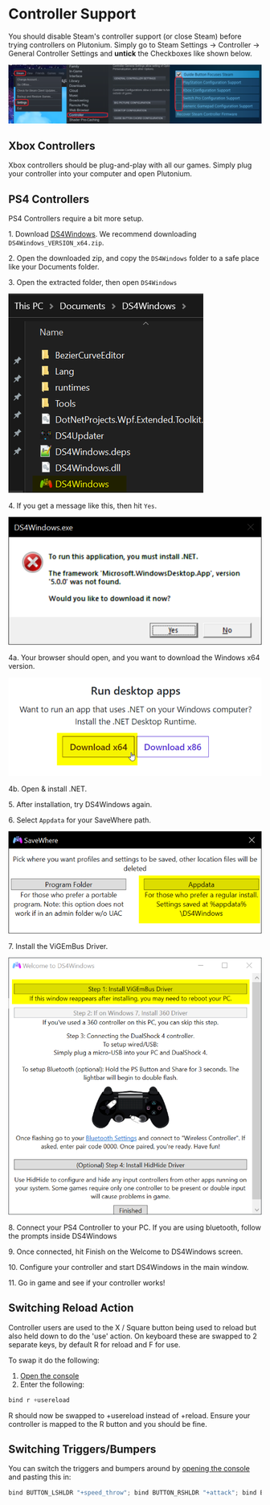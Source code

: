 # Controller Support

<Alert variant="warning">

You should disable Steam's controller support (or close Steam) before trying controllers on Plutonium.
Simply go to Steam Settings -> Controller -> General Controller Settings and **untick** the Checkboxes like shown below.

![disablesteamcontroller](/images/docs/controllers/U1bs5Z9.png)

</Alert>

## Xbox Controllers

Xbox controllers should be plug-and-play with all our games. Simply plug your controller into your computer and open Plutonium.

## PS4 Controllers

PS4 Controllers require a bit more setup.

1\. Download [DS4Windows](https://github.com/Ryochan7/DS4Windows/releases/latest). We recommend downloading `DS4Windows_VERSION_x64.zip`.

2\. Open the downloaded zip, and copy the `DS4Windows` folder to a safe place like your Documents folder.

3\. Open the extracted folder, then open `DS4Windows`

![img](/images/docs/controllers/sxik1Bs.png)

4\. If you get a message like this, then hit `Yes`.

![error](/images/docs/controllers/BEqRTW4.png)

4a\. Your browser should open, and you want to download the Windows x64 version.

![img](/images/docs/controllers/s2FRt73.png)

4b\. Open & install .NET.

5\. After installation, try DS4Windows again.

6\. Select `Appdata` for your SaveWhere path.

![img](/images/docs/controllers/3EJ1wzA.png)

7\. Install the ViGEmBus Driver.

![img](/images/docs/controllers/RHrY0Wu.png)

8\. Connect your PS4 Controller to your PC. If you are using bluetooth, follow the prompts inside DS4Windows

9\. Once connected, hit Finish on the Welcome to DS4Windows screen.

10\. Configure your controller and start DS4Windows in the main window.

11\. Go in game and see if your controller works!

## Switching Reload Action

Controller users are used to the X / Square button being used to reload but also held down to do the 'use' action.
On keyboard these are swapped to 2 separate keys, by default R for reload and F for use.

To swap it do the following:

1. [Open the console](/docs/opening-console)
2. Enter the following:
```cs
bind r +usereload
```
R should now be swapped to +usereload instead of +reload. Ensure your controller is mapped to the R button and you should be fine.

## Switching Triggers/Bumpers

You can switch the triggers and bumpers around by [opening the console](/docs/opening-console) and pasting this in:

```cs
bind BUTTON_LSHLDR "+speed_throw"; bind BUTTON_RSHLDR "+attack"; bind BUTTON_LTRIG "+smoke"; bind BUTTON_RTRIG "+frag"
```